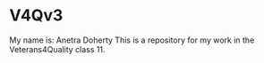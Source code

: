 # V4Qv3
My name is: Anetra Doherty
This is a repository for my work in the Veterans4Quality class 11.